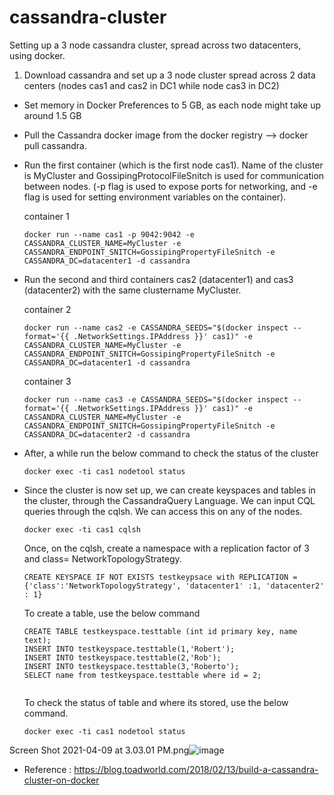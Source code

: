 # cassandra-cluster
Setting up a 3 node cassandra cluster, spread across two datacenters, using docker.

1. Download cassandra and set up a 3 node cluster spread across 2 data centers (nodes cas1 and cas2 in DC1 while node cas3 in DC2) 
  - Set memory in Docker Preferences to 5 GB, as each node might take up around 1.5 GB
  - Pull the Cassandra docker image from the docker registry --> docker pull cassandra. 
  - Run the first container (which is the first node cas1). Name of the cluster is MyCluster and GossipingProtocolFileSnitch is used for communication between          nodes. (-p flag is used to expose ports for networking, and -e flag is used for setting environment variables on the container). 

     container 1
     
     ```
     docker run --name cas1 -p 9042:9042 -e CASSANDRA_CLUSTER_NAME=MyCluster -e CASSANDRA_ENDPOINT_SNITCH=GossipingPropertyFileSnitch -e CASSANDRA_DC=datacenter1 -d cassandra
     ```
  - Run the second and third containers cas2 (datacenter1) and cas3 (datacenter2) with the same clustername MyCluster. 
     
     container 2
     
     ```
     docker run --name cas2 -e CASSANDRA_SEEDS="$(docker inspect --format='{{ .NetworkSettings.IPAddress }}' cas1)" -e CASSANDRA_CLUSTER_NAME=MyCluster -e CASSANDRA_ENDPOINT_SNITCH=GossipingPropertyFileSnitch -e CASSANDRA_DC=datacenter1 -d cassandra
     ```
     
     container 3
     
     ```
     docker run --name cas3 -e CASSANDRA_SEEDS="$(docker inspect --format='{{ .NetworkSettings.IPAddress }}' cas1)" -e CASSANDRA_CLUSTER_NAME=MyCluster -e CASSANDRA_ENDPOINT_SNITCH=GossipingPropertyFileSnitch -e CASSANDRA_DC=datacenter2 -d cassandra
     ```     
  
  - After, a while run the below command to check the status of the cluster
    ```
    docker exec -ti cas1 nodetool status
    ```
    
  - Since the cluster is now set up, we can create keyspaces and tables in the cluster, through the CassandraQuery Language. We can input CQL queries through the cqlsh. We can access this on any of the nodes.
    ```
    docker exec -ti cas1 cqlsh
    ```
    Once, on the cqlsh, create a namespace with a replication factor of 3 and class= NetworkTopologyStrategy. 
    ```
    CREATE KEYSPACE IF NOT EXISTS testkeypsace with REPLICATION = {'class':'NetworkTopologyStrategy', 'datacenter1' :1, 'datacenter2' : 1}
    ```
    To create a table, use the below command
    ```
    CREATE TABLE testkeyspace.testtable (int id primary key, name text);
    INSERT INTO testkeyspace.testtable(1,'Robert');
    INSERT INTO testkeyspace.testtable(2,'Rob');
    INSERT INTO testkeyspace.testtable(3,'Roberto');
    SELECT name from testkeyspace.testtable where id = 2;
   
    ```
    
    To check the status of table and where its stored, use the below command.
    
    ```
    docker exec -ti cas1 nodetool status
    ```
    
    
 Screen Shot 2021-04-09 at 3.03.01 PM.png![image](https://user-images.githubusercontent.com/47663871/114228684-d082f000-9944-11eb-9a65-619641faea48.png)



  - Reference : https://blog.toadworld.com/2018/02/13/build-a-cassandra-cluster-on-docker 

